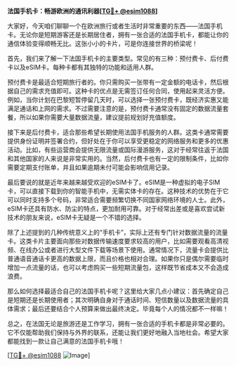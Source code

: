 **法国手机卡：畅游欧洲的通讯利器[[TG💪+ @esim1088](https://t.me/s/esim1088)]**

大家好，今天咱们聊聊一个在欧洲旅行或者生活时非常重要的东西——法国手机卡。无论你是短期游客还是长期居住者，拥有一张合适的法国手机卡，都能让你的通信体验变得顺畅无比。这张小小的卡片，可是你连接世界的桥梁呢！

首先，我们来了解一下法国手机卡的主要类型。常见的有三种：预付费卡、后付费卡以及eSIM卡。每种卡都有其独特的功能和适用人群。

预付费卡是最适合短期旅行者的。你只需购买一张带有一定金额的电话卡，然后根据自己的需求充值即可。这种卡的优点是无需签订任何合同，使用起来灵活方便。例如，当你计划在巴黎短暂停留几天时，可以选择一张预付费卡，既经济实惠又能满足通话和上网的需求。不过需要注意的是，预付费卡通常没有固定的数据流量套餐，所以如果你需要大量数据流量，建议提前规划好充值额度。

接下来是后付费卡，适合那些希望长期使用法国手机服务的人群。这类卡通常需要提供身份证明并签署合约，但好处在于你可以享受更稳定的网络服务和更多的优惠活动。比如，有些运营商会提供无限流量或国际漫游服务，这对于经常往返于法国和其他国家的人来说是非常实用的。当然，后付费卡也有一定的限制条件，比如你需要定期支付账单，并且如果逾期未付可能会影响信用记录。

最后要说的就是近年来越来越受欢迎的eSIM卡了。eSIM是一种虚拟的电子SIM卡，可以直接下载到你的智能手机中，无需实体卡的存在。这种技术的优势在于它可以同时支持多个号码，非常适合需要频繁切换不同国家网络环境的人士。此外，eSIM卡还具有防水、防尘的特点，更加耐用可靠。对于经常出差或是喜欢尝试新技术的朋友来说，eSIM卡无疑是一个不错的选择。

除了上述提到的几种传统意义上的“手机卡”，实际上还有专门针对数据流量的流量卡。这类卡片主要面向那些对数据传输速度要求较高的用户，比如需要观看高清视频、在线办公或者进行大型文件下载等场景下使用。通常情况下，流量卡会提供比普通语音通话卡更高的数据上限，而且价格也相对合理。如果你只是偶尔需要临时增加一点流量的话，也可以考虑购买一些短期流量包，这样既节省成本又不会造成浪费。

那么如何选择最适合自己的法国手机卡呢？这里给大家几点小建议：首先确定自己是短期还是长期使用者；其次明确自身对于通话时间、短信数量以及数据流量的具体需求；最后还要结合个人预算来做出最终决定。毕竟每个人的情况都不一样嘛！

总之，在法国无论是旅游还是工作学习，拥有一张合适的手机卡都是非常必要的。它不仅能帮助我们保持与外界的联系，还能让我们更好地融入当地社会。希望大家都能找到一款让自己满意的法国手机卡哦！

[[TG💪+ @esim1088](https://t.me/s/esim1088) ![Image](https://i.postimg.cc/4NQfJmqS/Snipaste-2025-05-13-00-14-12.png)]